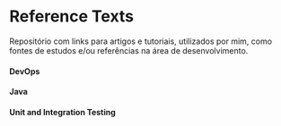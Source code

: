 # Reference Texts

Repositório com links para artigos e tutoriais, utilizados por mim, como fontes de estudos e/ou referências na área de desenvolvimento.

#### DevOps

#### Java

#### Unit and Integration Testing
